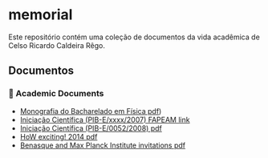 # memorial
Este repositório contém uma coleção de documentos da vida acadêmica de Celso Ricardo Caldeira Rêgo. 

## Documentos
### 📄 Academic Documents

- [Monografia do Bacharelado em Física pdf](https://github.com/Celso0408/memorial/blob/main/Monografia.pdf))
- [Iniciação Científica (PIB-E/xxxx/2007) FAPEAM link](https://www.fapeam.am.gov.br/conic-encerra-com-premiacao-aos-melhores-bolsistas-do-pibicufam/)
- [Iniciação Científica (PIB-E/0052/2008) pdf](documents/thesis.pdf)
- [HoW exciting! 2014 pdf](https://github.com/Celso0408/memorial/blob/main/HoW%20exciting!%202014.pdf)
- [Benasque and Max Planck Institute invitations pdf](https://github.com/Celso0408/memorial/blob/main/HoW%20exciting!%202014.pdf)
